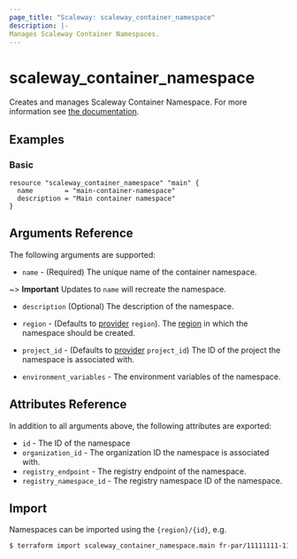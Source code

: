 ```yaml
---
page_title: "Scaleway: scaleway_container_namespace"
description: |-
Manages Scaleway Container Namespaces.
---
```


# scaleway_container_namespace

Creates and manages Scaleway Container Namespace.
For more information see [the documentation](https://developers.scaleway.com/en/products/containers/api/#namespaces-cdce79).

## Examples

### Basic

```hcl
resource "scaleway_container_namespace" "main" {
  name        = "main-container-namespace"
  description = "Main container namespace"
}
```

## Arguments Reference

The following arguments are supported:

- `name` - (Required) The unique name of the container namespace.

~> **Important** Updates to `name` will recreate the namespace.

- `description` (Optional) The description of the namespace.

- `region` - (Defaults to [provider](../index.md#region) `region`). The [region](../guides/regions_and_zones.md#regions) in which the namespace should be created.

- `project_id` - (Defaults to [provider](../index.md#project_id) `project_id`) The ID of the project the namespace is associated with.

- `environment_variables` - The environment variables of the namespace.

## Attributes Reference

In addition to all arguments above, the following attributes are exported:

- `id` - The ID of the namespace
- `organization_id` - The organization ID the namespace is associated with.
- `registry_endpoint` - The registry endpoint of the namespace.
- `registry_namespace_id` - The registry namespace ID of the namespace.


## Import

Namespaces can be imported using the `{region}/{id}`, e.g.

```bash
$ terraform import scaleway_container_namespace.main fr-par/11111111-1111-1111-1111-111111111111
```
